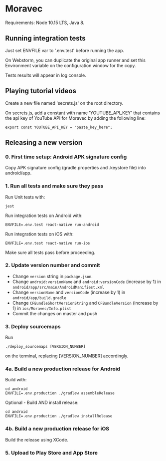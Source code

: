 # Moravec

Requirements: Node 10.15 LTS, Java 8.

## Running integration tests

Just set ENVFILE var to '.env.test' before running the app.

On Webstorm, you can duplicate the original app runner and set this Environment variable on the configuration window 
for the copy.

Tests results will appear in log console. 


## Playing tutorial videos

Create a new file named 'secrets.js' on the root directory.

On secrets.js, add a constant with name 'YOUTUBE_API_KEY' that contains the api key of YouTube API for Moravec
by adding the following line:

    export const YOUTUBE_API_KEY = "paste_key_here";

## Releasing a new version

### 0. First time setup: Android APK signature config

Copy APK signature config (gradle.properties and .keystore file) into android/app.

### 1. Run all tests and make sure they pass

Run Unit tests with:

    jest

Run integration tests on Android with:

    ENVFILE=.env.test react-native run-android

Run integration tests on iOS with:

    ENVFILE=.env.test react-native run-ios
    
Make sure all tests pass before proceeding.

### 2. Update version number and commit

- Change `version` string in `package.json`.
- Change `android:versionName` and `android:versionCode` (increase by 1) in 
`android/app/src/main/AndroidManifiest.xml`
- Change `versionName` and `versionCode` (increase by 1) in 
`android/app/build.gradle`
- Change `CFBundleShortVersionString` and `CFBundleVersion` (increase by 1) in `ios/Moravec/Info.plist`
- Commit the changes on master and push

### 3. Deploy sourcemaps

Run 

    ./deploy_sourcemaps [VERSION_NUMBER]
     
on the terminal, replacing [VERSION_NUMBER] accordingly.

### 4a. Build a new production release for Android

Build with:

    cd android
    ENVFILE=.env.production ./gradlew assembleRelease
    
Optional - Build AND install release:

    cd android
    ENVFILE=.env.production ./gradlew installRelease
        
### 4b. Build a new production release for iOS

Build the release using XCode.

### 5. Upload to Play Store and App Store